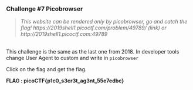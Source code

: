 <h3>Challenge #7 Picobrowser</h3>
<blockquote><i>This website can be rendered only by picobrowser, go and catch the flag! https://2019shell1.picoctf.com/problem/49789/ (link) or http://2019shell1.picoctf.com:49789</i></blockquote>

<br>
This challenge is the same as the last one from 2018.  
In developer tools change User Agent to custom and write in <code>picobrowser</code>

Click on the flag and get the flag.  

<b> FLAG : picoCTF{p1c0_s3cr3t_ag3nt_55e7edbc} </b>